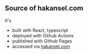 ## Source of hakansel.com

It's
* built with React, typescript
* deployed with Github Actions
* published with Github Pages
* accessed via [hakansel.com](hakansel.com)

